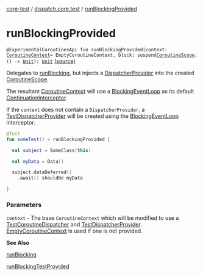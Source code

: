 [core-test](../index.md) / [dispatch.core.test](index.md) / [runBlockingProvided](./run-blocking-provided.md)

# runBlockingProvided

`@ExperimentalCoroutinesApi fun runBlockingProvided(context: `[`CoroutineContext`](https://kotlinlang.org/api/latest/jvm/stdlib/kotlin.coroutines/-coroutine-context/index.html)` = EmptyCoroutineContext, block: suspend `[`CoroutineScope`](https://kotlin.github.io/kotlinx.coroutines/kotlinx-coroutines-core/kotlinx.coroutines/-coroutine-scope/index.html)`.() -> `[`Unit`](https://kotlinlang.org/api/latest/jvm/stdlib/kotlin/-unit/index.html)`): `[`Unit`](https://kotlinlang.org/api/latest/jvm/stdlib/kotlin/-unit/index.html) [(source)](https://github.com/RBusarow/Dispatch/tree/master/core-test/src/main/java/dispatch/core/test/Builders.kt#L41)

Delegates to [runBlocking](https://kotlin.github.io/kotlinx.coroutines/kotlinx-coroutines-core/kotlinx.coroutines/run-blocking.html), but injects a [DispatcherProvider](https://rbusarow.github.io/Dispatch/core/dispatch.core/-dispatcher-provider/index.md) into the created [CoroutineScope](https://kotlin.github.io/kotlinx.coroutines/kotlinx-coroutines-core/kotlinx.coroutines/-coroutine-scope/index.html).

The resultant [CoroutineContext](https://kotlinlang.org/api/latest/jvm/stdlib/kotlin.coroutines/-coroutine-context/index.html) will use a [BlockingEventLoop](https://kotlin.github.io/kotlinx.coroutines/kotlinx-coroutines-core/kotlinx.coroutines/-blocking-event-loop/index.html)
as its default [ContinuationInterceptor](https://kotlinlang.org/api/latest/jvm/stdlib/kotlin.coroutines/-continuation-interceptor/index.html).

If the `context` does not contain a `DispatcherProvider`,
a [TestDispatcherProvider](-test-dispatcher-provider/index.md) will be created using the [BlockingEventLoop](https://kotlin.github.io/kotlinx.coroutines/kotlinx-coroutines-core/kotlinx.coroutines/-blocking-event-loop/index.html) interceptor.

``` kotlin
@Test
fun someTest() = runBlockingProvided {

  val subject = SomeClass(this)

  val myData = Data()

  subject.dataDeferred()
    .await() shouldBe myData

}
```

### Parameters

`context` - The base `CoroutineContext` which will be modified
to use a [TestCoroutineDispatcher](https://kotlin.github.io/kotlinx.coroutines/kotlinx-coroutines-test/kotlinx.coroutines.test/-test-coroutine-dispatcher/index.html) and [TestDispatcherProvider](-test-dispatcher-provider/index.md).
[EmptyCoroutineContext](https://kotlinlang.org/api/latest/jvm/stdlib/kotlin.coroutines/-empty-coroutine-context/index.html) is used if one is not provided.

**See Also**

[runBlocking](https://kotlin.github.io/kotlinx.coroutines/kotlinx-coroutines-core/kotlinx.coroutines/run-blocking.html)

[runBlockingTestProvided](run-blocking-test-provided.md)

